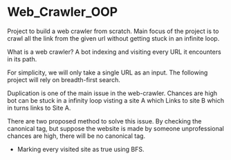 # Web_Crawler_OOP
Project to build a web crawler from scratch.
Main focus of the project is to crawl all the link from the given url without getting stuck in an infinite loop.

What is a web crawler?
A bot indexing and visiting every URL it encounters in its path.

For simplicity, we will only take a single URL as an input. 
The following project will rely on breadth-first search.

Duplication is one of the main issue in the web-crawler.
Chances are high bot can be stuck in a infinity loop visting a site A which Links to site B which in turns links to Site A.

There are two proposed method to solve this issue.
By checking the canonical tag, but suppose the website is made by someone unprofessional chances are high, there will be no canonical tag.

- Marking every visited site as true using BFS.

